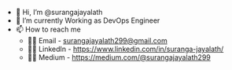 - 👋 Hi, I’m @surangajayalath
- 🌱 I’m currently Working as DevOps Engineer
- 📫 How to reach me
  - 👨‍💻 Email - surangajayalath299@gmail.com
  - 👨‍💻 LinkedIn - https://www.linkedin.com/in/suranga-jayalath/
  - 👨‍💻 Medium - https://medium.com/@surangajayalath299

<!---
surangajayalath/surangajayalath is a ✨ special ✨ repository because its `README.md` (this file) appears on your GitHub profile.
You can click the Preview link to take a look at your changes.
--->
